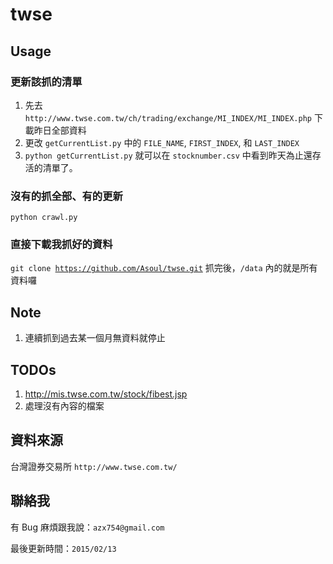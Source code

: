 # twse

## Usage

### 更新該抓的清單

1. 先去 `http://www.twse.com.tw/ch/trading/exchange/MI_INDEX/MI_INDEX.php` 下載昨日全部資料
2. 更改 `getCurrentList.py` 中的 `FILE_NAME`, `FIRST_INDEX`, 和 `LAST_INDEX`
3. <code>python getCurrentList.py</code> 就可以在 `stocknumber.csv` 中看到昨天為止還存活的清單了。

### 沒有的抓全部、有的更新

<code>python crawl.py</code>

### 直接下載我抓好的資料

<code>git clone https://github.com/Asoul/twse.git</code> 抓完後，`/data` 內的就是所有資料囉

## Note

1. 連續抓到過去某一個月無資料就停止 

## TODOs

1. http://mis.twse.com.tw/stock/fibest.jsp
2. 處理沒有內容的檔案

## 資料來源

台灣證券交易所 `http://www.twse.com.tw/`

## 聯絡我

有 Bug 麻煩跟我說：`azx754@gmail.com`

最後更新時間：`2015/02/13`